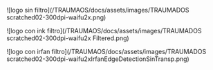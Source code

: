 
![logo sin filtro](/TRAUMAOS/docs/assets/images/TRAUMADOS scratched02-300dpi-waifu2x.png)

![logo con ink filtro](/TRAUMAOS/docs/assets/images/TRAUMADOS scratched02-300dpi-waifu2x Filtered.png)

![logo con irfan filtro](/TRAUMAOS/docs/assets/images/TRAUMADOS scratched02-300dpi-waifu2xIrfanEdgeDetectionSinTransp.png)
